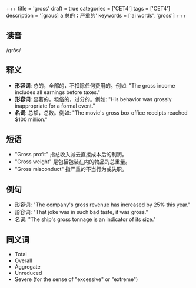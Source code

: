 +++
title = 'gross'
draft = true
categories = ['CET4']
tags = ['CET4']
description = '[grəus] a.总的；严重的'
keywords = ['ai words', 'gross']
+++

## 读音
/ɡrōs/

## 释义
- **形容词**: 总的，全部的，不扣除任何费用的。例如: "The gross income includes all earnings before taxes."
- **形容词**: 显著的，粗俗的，过分的。例如: "His behavior was grossly inappropriate for a formal event."
- **名词**: 总额，总数。例如: "The movie's gross box office receipts reached $100 million."

## 短语
- "Gross profit" 指总收入减去直接成本后的利润。
- "Gross weight" 是包括包装在内的物品的总重量。
- "Gross misconduct" 指严重的不当行为或失职。

## 例句
- 形容词: "The company's gross revenue has increased by 25% this year."
- 形容词: "That joke was in such bad taste, it was gross."
- 名词: "The ship's gross tonnage is an indicator of its size."

## 同义词
- Total
- Overall
- Aggregate
- Unreduced
- Severe (for the sense of "excessive" or "extreme")

